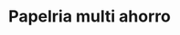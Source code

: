 ---
title: "Papelria multi ahorro"
url: /comuna-7-robledo/papelria-multi-ahorro/
shop: Schreibwaren
---